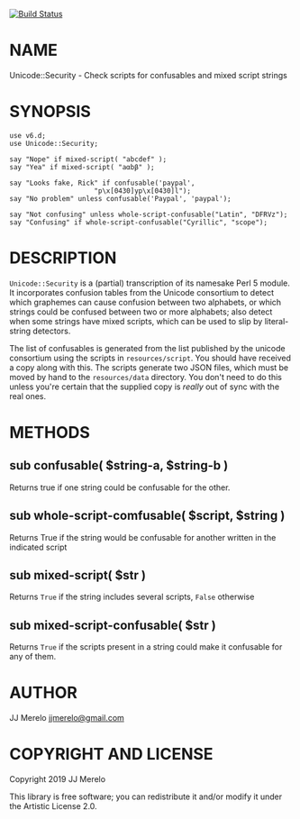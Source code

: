 [![Build Status](https://travis-ci.com/JJ/perl6-unicode-security.svg?branch=master)](https://travis-ci.com/JJ/perl6-unicode-security)

NAME
====

Unicode::Security - Check scripts for confusables and mixed script strings

SYNOPSIS
========

```perl6
use v6.d;
use Unicode::Security;

say "Nope" if mixed-script( "abcdef" );
say "Yea" if mixed-script( "aαbβ" );

say "Looks fake, Rick" if confusable('paypal',
				     "p\x[0430]yp\x[0430]l");
say "No problem" unless confusable('Paypal', 'paypal');

say "Not confusing" unless whole-script-confusable("Latin", "DFRVz");
say "Confusing" if whole-script-confusable("Cyrillic", "scope");
```

DESCRIPTION
===========

`Unicode::Security` is a (partial) transcription of its namesake Perl 5 module. It incorporates confusion tables from the Unicode consortium to detect which graphemes can cause confusion between two alphabets, or which strings could be confused between two or more alphabets; also detect when some strings have mixed scripts, which can be used to slip by literal-string detectors.

The list of confusables is generated from the list published by the unicode consortium using the scripts in `resources/script`. You should have received a copy along with this. The scripts generate two JSON files, which must be moved by hand to the `resources/data` directory. You don't need to do this unless you're certain that the supplied copy is *really* out of sync with the real ones.

METHODS
=======

sub confusable( $string-a, $string-b )
--------------------------------------

Returns true if one string could be confusable for the other.

sub whole-script-comfusable( $script, $string )
-----------------------------------------------

Returns True if the string would be confusable for another written in the indicated script

sub mixed-script( $str )
------------------------

Returns `True` if the string includes several scripts, `False` otherwise

sub mixed-script-confusable( $str )
-----------------------------------

Returns `True` if the scripts present in a string could make it confusable for any of them. 

AUTHOR
======

JJ Merelo <jjmerelo@gmail.com>

COPYRIGHT AND LICENSE
=====================

Copyright 2019 JJ Merelo

This library is free software; you can redistribute it and/or modify it under the Artistic License 2.0.

